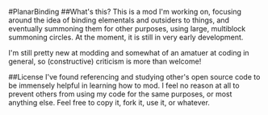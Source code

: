 #PlanarBinding
##What's this?
This is a mod I'm working on, focusing around the idea of binding elementals and outsiders to things, and eventually summoning them for other purposes, using large, multiblock summoning circles.  At the moment, it is still in very early development.

I'm still pretty new at modding and somewhat of an amatuer at coding in general, so (constructive) criticism is more than welcome!

##License
I've found referencing and studying other's open source code to be immensely helpful in learning how to mod.  I feel no reason at all to prevent others from using my code for the same purposes, or most anything else.  Feel free to copy it, fork it, use it, or whatever. 
